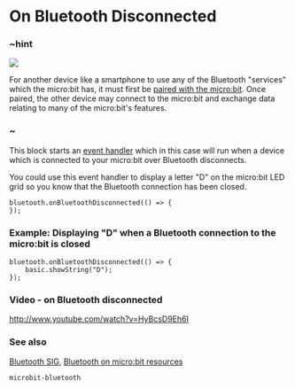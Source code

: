 # On Bluetooth Disconnected 

### ~hint
![](/static/bluetooth/Bluetooth_SIG.png)

For another device like a smartphone to use any of the Bluetooth "services" which the micro:bit has, it must first be [paired with the micro:bit](/reference/bluetooth/bluetooth-pairing). Once paired, the other device may connect to the micro:bit and exchange data relating to many of the micro:bit's features.

### ~

This block starts an [event handler](/reference/event-handler) which in this case will run when a device which is connected to your micro:bit over Bluetooth disconnects.

You could use this event handler to display a letter "D" on the micro:bit LED grid so you know that the Bluetooth connection has been closed.

```sig
bluetooth.onBluetoothDisconnected(() => {
});
```

### Example: Displaying "D" when a Bluetooth connection to the micro:bit is closed

```blocks
bluetooth.onBluetoothDisconnected(() => {
    basic.showString("D");
});
```

### Video - on Bluetooth disconnected

http://www.youtube.com/watch?v=HyBcsD9Eh6I

### See also

[Bluetooth SIG](https://www.bluetooth.com), [Bluetooth on micro:bit resources](http://bluetooth-mdw.blogspot.co.uk/p/bbc-microbit.html)

```package
microbit-bluetooth
```
